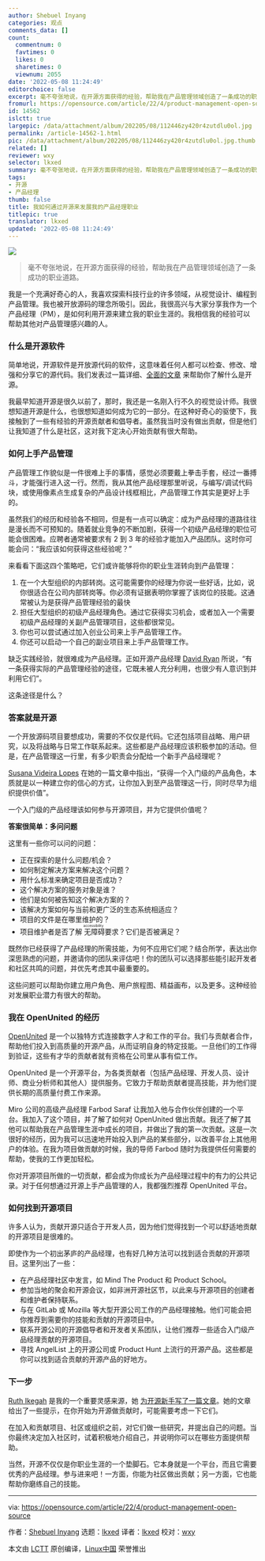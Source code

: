 ```yaml
---
author: Shebuel Inyang
categories: 观点
comments_data: []
count:
  commentnum: 0
  favtimes: 0
  likes: 0
  sharetimes: 0
  viewnum: 2055
date: '2022-05-08 11:24:49'
editorchoice: false
excerpt: 毫不夸张地说，在开源方面获得的经验，帮助我在产品管理领域创造了一条成功的职业道路。
fromurl: https://opensource.com/article/22/4/product-management-open-source
id: 14562
islctt: true
largepic: /data/attachment/album/202205/08/112446zy420r4zutdlu0ol.jpg
permalink: /article-14562-1.html
pic: /data/attachment/album/202205/08/112446zy420r4zutdlu0ol.jpg.thumb.jpg
related: []
reviewer: wxy
selector: lkxed
summary: 毫不夸张地说，在开源方面获得的经验，帮助我在产品管理领域创造了一条成功的职业道路。
tags:
- 开源
- 产品经理
thumb: false
title: 我如何通过开源来发展我的产品经理职业
titlepic: true
translator: lkxed
updated: '2022-05-08 11:24:49'
---
```


![](/data/attachment/album/202205/08/112446zy420r4zutdlu0ol.jpg)



> 
> 毫不夸张地说，在开源方面获得的经验，帮助我在产品管理领域创造了一条成功的职业道路。
> 
> 
> 


我是一个充满好奇心的人，我喜欢探索科技行业的许多领域，从视觉设计、编程到产品管理。我也被开放源码的理念所吸引。因此，我很高兴与大家分享我作为一个产品经理（PM），是如何利用开源来建立我的职业生涯的。我相信我的经验可以帮助其他对产品管理感兴趣的人。


### 什么是开源软件


简单地说，开源软件是开放源代码的软件，这意味着任何人都可以检查、修改、增强和分享它的源代码。我们发表过一篇详细、[全面的文章](/article-8624-1.html) 来帮助你了解什么是开源。


我最早知道开源是很久以前了，那时，我还是一名刚入行不久的视觉设计师。我很想知道开源是什么，也很想知道如何成为它的一部分。在这种好奇心的驱使下，我接触到了一些有经验的开源贡献者和倡导者。虽然我当时没有做出贡献，但是他们让我知道了什么是社区，这对我下定决心开始贡献有很大帮助。


### 如何上手产品管理


产品管理工作貌似是一件很难上手的事情，感觉必须要戴上拳击手套，经过一番搏斗，才能强行进入这一行。然而，我从其他产品经理那里听说，与编写/调试代码块，或使用像素点生成复杂的产品设计线框相比，产品管理工作其实是更好上手的。


虽然我们的经历和经验各不相同，但是有一点可以确定：成为产品经理的道路往往是漫长而不可预知的。随着就业竞争的不断加剧，获得一个初级产品经理的职位可能会很困难。应聘者通常被要求有 2 到 3 年的经验才能加入产品团队。这时你可能会问：“我应该如何获得这些经验呢？”


来看看下面这四个策略吧，它们或许能够将你的职业生涯转向到产品管理：


1. 在一个大型组织的内部转岗。这可能需要你的经理为你说一些好话，比如，说你很适合在公司内部转岗等。你必须有证据表明你掌握了该岗位的技能。这通常被认为是获得产品管理经验的最快
2. 担任大型组织的初级产品经理角色。通过它获得实习机会，或者加入一个需要初级产品经理的关副产品管理项目，这些都很常见。
3. 你也可以尝试通过加入创业公司来上手产品管理工作。
4. 你还可以启动一个自己的副业项目来上手产品管理工作。


缺乏实践经验，就很难成为产品经理。正如开源产品经理 [David Ryan](https://twitter.com/hellodavidryan) 所说，“有一条获得实际的产品管理经验的途径，它既未被人充分利用，也很少有人意识到并利用它们”。


这条途径是什么？


### 答案就是开源


一个开放源码项目要想成功，需要的不仅仅是代码。它还包括项目战略、用户研究，以及将战略与日常工作联系起来。这些都是产品经理应该积极参加的活动。但是，在产品管理这一行里，有多少职责会分配给一个新手产品经理呢？


[Susana Videira Lopes](https://twitter.com/susanavlopes) 在她的一篇文章中指出，“获得一个入门级的产品角色，本质就是以一种建立你的信心的方式，让你加入到至产品管理这一行，同时尽早为组织提供价值”。


一个入门级的产品经理该如何参与开源项目，并为它提供价值呢？


**答案很简单：多问问题**


这里有一些你可以问的问题：


* 正在探索的是什么问题/机会？
* 如何制定解决方案来解决这个问题？
* 用什么标准来确定项目是否成功？
* 这个解决方案的服务对象是谁？
* 他们是如何被告知这个解决方案的？
* 该解决方案如何与当前和更广泛的生态系统相适应？
* 项目的文件是在哪里维护的？
* 项目维护者是否了解<ruby> 无障碍 <rt>  accessibility </rt></ruby>要求？它们是否被满足？


既然你已经获得了产品经理的所需技能，为何不应用它们呢？结合所学，表达出你深思熟虑的问题，并邀请你的团队来评估吧！你的团队可以选择那些能引起开发者和社区共鸣的问题，并优先考虑其中最重要的。


这些问题可以帮助你建立用户角色、用户旅程图、精益画布，以及更多。这种经验对发展职业潜力有很大的帮助。


### 我在 OpenUnited 的经历


[OpenUnited](https://openunited.com) 是一个以独特方式连接数字人才和工作的平台。我们与贡献者合作，帮助他们投入到高质量的开源产品，从而证明自身的特定技能。一旦他们的工作得到验证，这些有才华的贡献者就有资格在公司里从事有偿工作。


OpenUnited 是一个开源平台，为各类贡献者（包括产品经理、开发人员、设计师、商业分析师和其他人）提供服务。它致力于帮助贡献者提高技能，并为他们提供长期的高质量付费工作来源。


Miro 公司的高级产品经理 Farbod Saraf 让我加入他与合作伙伴创建的一个平台。我加入了这个项目，并了解了如何对 OpenUnited 做出贡献。我还了解了其他可以帮助我在产品管理生涯中成长的项目，并做出了我的第一次贡献。这是一次很好的经历，因为我可以迅速地开始投入到产品的某些部分，以改善平台上其他用户的体验。在我为项目做贡献的时候，我的导师 Farbod 随时为我提供任何需要的帮助，使我的工作更加轻松。


你对开源项目所做的一切贡献，都会成为你成长为产品经理过程中的有力的公共记录。对于任何想通过开源上手产品管理的人，我都强烈推荐 OpenUnited 平台。


### 如何找到开源项目


许多人认为，贡献开源只适合于开发人员，因为他们觉得找到一个可以舒适地贡献的开源项目是很难的。


即使作为一个初出茅庐的产品经理，也有好几种方法可以找到适合贡献的开源项目。这里列出了一些：


* 在产品经理社区中发言，如 Mind The Product 和 Product School。
* 参加当地的聚会和开源会议，如非洲开源社区节，以此来与开源项目的创建者和维护者保持联系。
* 与在 GitLab 或 Mozilla 等大型开源公司工作的产品经理接触。他们可能会把你推荐到需要你的技能和贡献的开源项目中。
* 联系开源公司的开源倡导者和开发者关系团队，让他们推荐一些适合入门级产品经理贡献的开源项目。
* 寻找 AngelList 上的开源公司或 Product Hunt 上流行的开源产品。这些都是你可以找到适合贡献的开源产品的好地方。


### 下一步


[Ruth Ikegah](https://stars.github.com/profiles/ruth-ikegah/) 是我的一个重要灵感来源，她 [为开源新手写了一篇文章](https://ruthikegah.xyz/a-beginners-guide-to-open-source)。她的文章给出了一些提示，在你开始为开源做贡献时，可能需要考虑一下它们。


在加入和贡献项目、社区或组织之前，对它们做一些研究，并提出自己的问题。当你最终决定加入社区时，试着积极地介绍自己，并说明你可以在哪些方面提供帮助。


当然，开源不仅仅是你职业生涯的一个垫脚石。它本身就是一个平台，而且它需要优秀的产品经理。参与进来吧！一方面，你能为社区做出贡献；另一方面，它也能帮助你磨练自己的技能。




---


via: <https://opensource.com/article/22/4/product-management-open-source>


作者：[Shebuel Inyang](https://opensource.com/users/shebuel) 选题：[lkxed](https://github.com/lkxed) 译者：[lkxed](https://github.com/lkxed) 校对：[wxy](https://github.com/wxy)


本文由 [LCTT](https://github.com/LCTT/TranslateProject) 原创编译，[Linux中国](https://linux.cn/) 荣誉推出